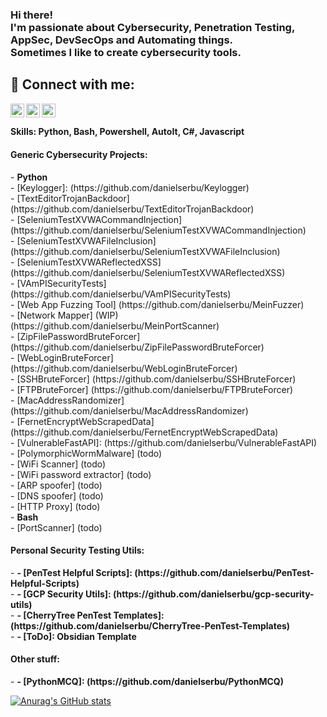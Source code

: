 <h3>Hi there! <br/> I'm passionate about Cybersecurity, Penetration Testing, AppSec, DevSecOps and Automating things. <br/>Sometimes I like to create cybersecurity tools. </h3>

<h2> 🤳 Connect with me:</h2>

<!-- [<img align="left" alt="Daniel Serbu | Twitter" width="22px" src="https://cdn.jsdelivr.net/npm/simple-icons@v3/icons/twitter.svg" />][twitter] -->
[<img align="left" alt="Daniel Serbu | LinkedIn" width="22px" src="https://cdn.jsdelivr.net/npm/simple-icons@v3/icons/linkedin.svg" />][linkedin]
  
[linkedin]: https://linkedin.com/in/daniel-serbu

[<img align="left" alt="Daniel Serbu | GitBook PenTesting Resources" width="22px" src="https://cdn.jsdelivr.net/npm/simple-icons@3.13.0/icons/github.svg" />][gitbook]
  
[gitbook]: https://daniel-serbu.gitbook.io/
  
[<img align="left" alt="Daniel Serbu | Wordpress Blog" width="22px" src="https://cdn.jsdelivr.net/npm/simple-icons@3.13.0/icons/wordpress.svg" />][wordpress]
  
[wordpress]: https://serbudaniel.wordpress.com/

<br />

<h4> Skills: Python, Bash, Powershell, AutoIt, C#, Javascript </h4>
<h4> Generic Cybersecurity Projects:</h4>
- <b>Python</b> <br/>
  - [Keylogger]: (https://github.com/danielserbu/Keylogger) <br/>
  - [TextEditorTrojanBackdoor] (https://github.com/danielserbu/TextEditorTrojanBackdoor) <br/>
  - [SeleniumTestXVWACommandInjection] (https://github.com/danielserbu/SeleniumTestXVWACommandInjection) <br/>
  - [SeleniumTestXVWAFileInclusion] (https://github.com/danielserbu/SeleniumTestXVWAFileInclusion) <br/>
  - [SeleniumTestXVWAReflectedXSS] (https://github.com/danielserbu/SeleniumTestXVWAReflectedXSS) <br/>
  - [VAmPISecurityTests] (https://github.com/danielserbu/VAmPISecurityTests) <br/>
  - [Web App Fuzzing Tool] (https://github.com/danielserbu/MeinFuzzer) <br/>
  - [Network Mapper] (WIP) (https://github.com/danielserbu/MeinPortScanner) <br/>
  - [ZipFilePasswordBruteForcer] (https://github.com/danielserbu/ZipFilePasswordBruteForcer) <br/>
  - [WebLoginBruteForcer] (https://github.com/danielserbu/WebLoginBruteForcer) <br/>
  - [SSHBruteForcer] (https://github.com/danielserbu/SSHBruteForcer) <br/>
  - [FTPBruteForcer] (https://github.com/danielserbu/FTPBruteForcer) <br/>
  - [MacAddressRandomizer] (https://github.com/danielserbu/MacAddressRandomizer) <br/>
  - [FernetEncryptWebScrapedData] (https://github.com/danielserbu/FernetEncryptWebScrapedData) <br/>
  - [VulnerableFastAPI]: (https://github.com/danielserbu/VulnerableFastAPI) <br/>
  - [PolymorphicWormMalware] (todo)<br/>
  - [WiFi Scanner] (todo) <br/>
  - [WiFi password extractor] (todo) <br/>
  - [ARP spoofer] (todo) <br/>
  - [DNS spoofer] (todo) <br/>
  - [HTTP Proxy] (todo) <br/>
- <b>Bash</b> <br/>
  - [PortScanner] (todo)

<h4> Personal Security Testing Utils:</h4>
- <b>- [PenTest Helpful Scripts]: (https://github.com/danielserbu/PenTest-Helpful-Scripts) </b> <br/>
- <b>- [GCP Security Utils]: (https://github.com/danielserbu/gcp-security-utils) </b> <br/>
- <b>- [CherryTree PenTest Templates]: (https://github.com/danielserbu/CherryTree-PenTest-Templates) </b> <br/>
- <b>- [ToDo]: Obsidian Template </b> <br/>

<h4> Other stuff:</h4>
- <b>- [PythonMCQ]: (https://github.com/danielserbu/PythonMCQ) </b> <br/>
 
[![Anurag's GitHub stats](https://github-readme-stats.vercel.app/api?username=danielserbu&count_private=true&show_icons=true&theme=radical&include_all_commits=true)](https://github.com/anuraghazra/github-readme-stats)

<!--
**danielserbu/danielserbu** is a ✨ _special_ ✨ repository because its `README.md` (this file) appears on your GitHub profile.

Here are some ideas to get you started:

- 🔭 I’m currently working on ...
- 🌱 I’m currently learning ...
- 👯 I’m looking to collaborate on ...
- 🤔 I’m looking for help with ...
- 💬 Ask me about ...
- 📫 How to reach me: ...
- 😄 Pronouns: ...
- ⚡ Fun fact: ...
-->
